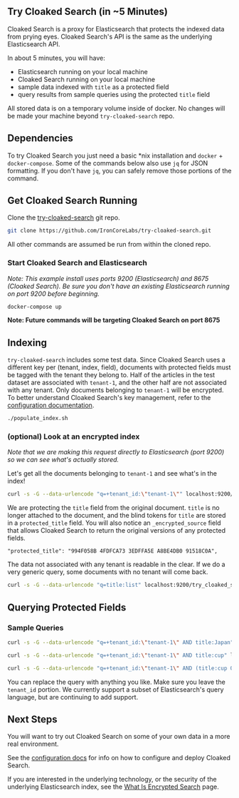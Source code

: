 ## Try Cloaked Search (in ~5 Minutes)

Cloaked Search is a proxy for Elasticsearch that protects the indexed data from prying eyes. Cloaked Search's API is the same as the underlying Elasticsearch API.

In about 5 minutes, you will have:
* Elasticsearch running on your local machine
* Cloaked Search running on your local machine
* sample data indexed with `title` as a protected field
* query results from sample queries using the protected `title` field

All stored data is on a temporary volume inside of docker. No changes will be made your machine beyond `try-cloaked-search` repo.

## Dependencies

To try Cloaked Search you just need a basic *nix installation and `docker` + `docker-compose`. Some of the commands below also use `jq` for JSON formatting. If you don't have `jq`, you can safely remove those portions of the command.

## Get Cloaked Search Running

Clone the [try-cloaked-search](https://github.com/IronCoreLabs/try-cloaked-search) git repo.

```bash
git clone https://github.com/IronCoreLabs/try-cloaked-search.git
```

All other commands are assumed be run from within the cloned repo.

### Start Cloaked Search and Elasticsearch

_Note: This example install uses ports 9200 (Elasticsearch) and 8675 (Cloaked Search). Be sure you don't have an existing Elasticsearch running on port 9200 before beginning._

```bash
docker-compose up
```

**Note: Future commands will be targeting Cloaked Search on port 8675**

## Indexing

`try-cloaked-search` includes some test data. Since Cloaked Search uses a different key per (tenant, index, field), documents with protected fields must be tagged with the tenant they belong to. Half of the articles in the test dataset are associated with `tenant-1`, and the other half are not associated with any tenant. Only documents belonging to `tenant-1` will be encrypted. To better understand Cloaked Search's key management, refer to the [configuration documentation](/docs/saas-shield/cloaked-search/configuration).

```bash
./populate_index.sh
```

### (optional) Look at an encrypted index

_Note that we are making this request directly to Elasticsearch (port 9200) so we can see what's actually stored._

Let's get all the documents belonging to `tenant-1` and see what's in the index!

```bash
curl -s -G --data-urlencode "q=+tenant_id:\"tenant-1\"" localhost:9200/try_cloaked_search/_search | jq
```

We are protecting the `title` field from the original document. `title` is no longer attached to the document, and the blind tokens for `title` are stored in a `protected_title` field. You will also notice an `_encrypted_source` field that allows Cloaked Search to return the original versions of any protected fields.

```
"protected_title": "994F058B 4FDFCA73 3EDFFA5E A8BE4DB0 91518C0A",
```

The data not associated with any tenant is readable in the clear. If we do a very generic query, some documents with no tenant will come back.

```bash
curl -s -G --data-urlencode "q=title:list" localhost:9200/try_cloaked_search/_search | jq
```

## Querying Protected Fields

### Sample Queries

```bash
curl -s -G --data-urlencode "q=+tenant_id:\"tenant-1\" AND title:Japan" localhost:8675/try_cloaked_search/_search | jq
```

```bash
curl -s -G --data-urlencode "q=+tenant_id:\"tenant-1\" AND title:cup" localhost:8675/try_cloaked_search/_search | jq
```

```bash
curl -s -G --data-urlencode "q=+tenant_id:\"tenant-1\" AND (title:cup OR title:Japan)" localhost:8675/try_cloaked_search/_search | jq
```

You can replace the query with anything you like. Make sure you leave the `tenant_id` portion.
We currently support a subset of Elasticsearch's query language, but are continuing to add support. 

## Next Steps
You will want to try out Cloaked Search on some of your own data in a more real environment.

See the [configuration docs](https://ironcorelabs.com/docs/saas-shield/cloaked-search/configuration/) for info on how to configure and deploy Cloaked Search.

If you are interested in the underlying technology, or the security of the underlying Elasticsearch index, see the [What Is Encrypted Search](https://ironcorelabs.com/docs/saas-shield/cloaked-search/what-is-encrypted-search/) page.
